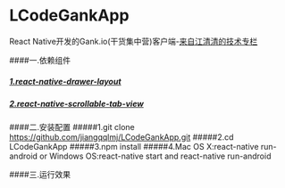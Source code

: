# LCodeGankApp
React Native开发的Gank.io(干货集中营)客户端-[来自江清清的技术专栏](http://www.lcode.org)



####一.依赖组件
##### [1.react-native-drawer-layout](https://github.com/iodine/react-native-drawer-layout)
##### [2.react-native-scrollable-tab-view](https://github.com/skv-headless/react-native-scrollable-tab-view)

####二.安装配置
#####1.git clone https://github.com/jiangqqlmj/LCodeGankApp.git
#####2.cd LCodeGankApp
#####3.npm install
#####4.Mac OS X:react-native run-android  or Windows OS:react-native start and react-native run-android

####三.运行效果
